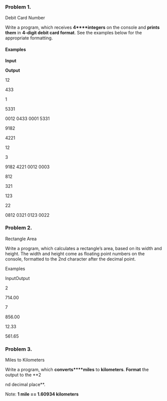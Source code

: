 ### Problem 1.                 
Debit Card Number

Write a program, which receives **4****integers** on the
console and **prints them** in **4-digit debit card format**. See the
examples below for the appropriate formatting.

#### Examples

 

**Input**

 

**Output**

 

12

433

1

5331

 

0012
  0433 0001 5331

 

9182

4221

12

3

 

9182
  4221 0012 0003

 

812

321

123

22

 

0812
  0321 0123 0022
  
  
  ### Problem 2.
  Rectangle Area

Write a program, which calculates a rectangle’s area, based on its width and height. The width and height come as floating point numbers on the console, formatted to the 2nd character after the decimal point.

Examples

InputOutput

2

714.00

7

856.00

12.33

561.65

  ### Problem 3.                 
Miles to Kilometers

Write a program, which **converts****miles** to **kilometers**. **Format** the output
to the **2

nd decimal place**.

Note: **1 mile ==
1.60934 kilometers**
